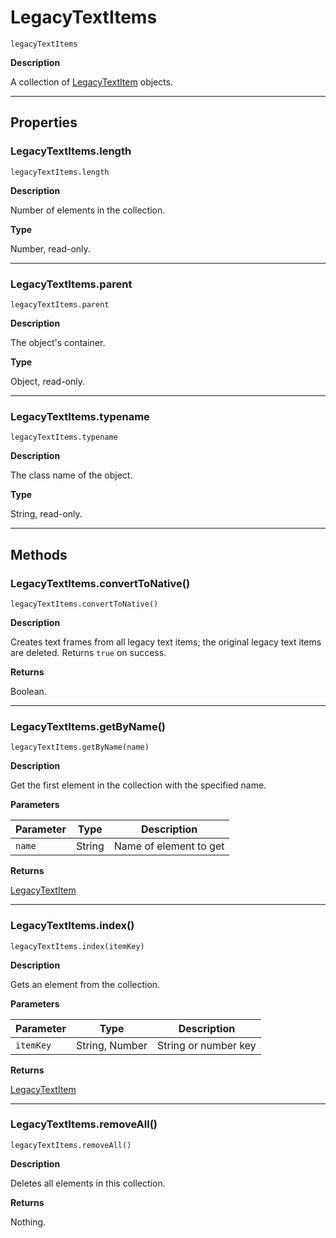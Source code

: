 # LegacyTextItems

`legacyTextItems`

**Description**

A collection of [LegacyTextItem](LegacyTextItem.md#jsobjref-legacytextitem) objects.

---

## Properties

### LegacyTextItems.length

`legacyTextItems.length`

**Description**

Number of elements in the collection.

**Type**

Number, read-only.

---

### LegacyTextItems.parent

`legacyTextItems.parent`

**Description**

The object's container.

**Type**

Object, read-only.

---

### LegacyTextItems.typename

`legacyTextItems.typename`

**Description**

The class name of the object.

**Type**

String, read-only.

---

## Methods

### LegacyTextItems.convertToNative()

`legacyTextItems.convertToNative()`

**Description**

Creates text frames from all legacy text items; the original legacy text items are deleted. Returns `true` on success.

**Returns**

Boolean.

---

### LegacyTextItems.getByName()

`legacyTextItems.getByName(name)`

**Description**

Get the first element in the collection with the specified name.

**Parameters**

| Parameter   | Type   | Description            |
|-------------|--------|------------------------|
| `name`      | String | Name of element to get |

**Returns**

[LegacyTextItem](LegacyTextItem.md#jsobjref-legacytextitem)

---

### LegacyTextItems.index()

`legacyTextItems.index(itemKey)`

**Description**

Gets an element from the collection.

**Parameters**

| Parameter   | Type           | Description          |
|-------------|----------------|----------------------|
| `itemKey`   | String, Number | String or number key |

**Returns**

[LegacyTextItem](LegacyTextItem.md#jsobjref-legacytextitem)

---

### LegacyTextItems.removeAll()

`legacyTextItems.removeAll()`

**Description**

Deletes all elements in this collection.

**Returns**

Nothing.
